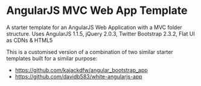 AngularJS MVC Web App Template
==============================

A starter template for an AngularJS Web Application with a MVC folder structure. Uses AngularJS 1.1.5, jQuery 2.0.3, Twitter Bootstrap 2.3.2, Flat UI as CDNs &amp; HTML5


This is a customised version of a combination of two similar starter templates built for a similar purpose:

* https://github.com/kajackdfw/angular_bootstrap_app
* https://github.com/davidb583/white-angularjs-app
